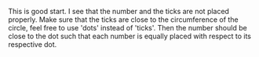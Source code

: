 This is good start. I see that the number and the ticks are not placed properly. Make sure that the ticks are close to the circumference of the circle, feel free to use 'dots' instead of 'ticks'. Then the number should be close to the dot such that each number is equally placed with respect to its respective dot.